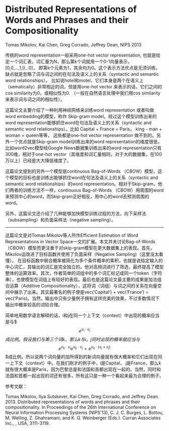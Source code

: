 # Distributed Representations of Words and Phrases and their Compositionality #
Tomas Mikolov, Kai Chen, Greg Corrado, Jeffrey Dean, NIPS 2013


传统的word representation一般采用one-hot vector representation, 也就是给定一个词汇表，词汇量为N，那么第k个词就用一个0-1向量表示，[0,0,...,1,0,..0]， 即第k个元素为1，其余均为0。这个表示方法优点是无须训练，缺点就是忽略了词与词之间的在句法及语义上的关系（syntactic and semantic word relationships）。 比如说hotel和motel，它们本身是两个在语义上（sematically）非常相近的词，但是用one-hot vector 来表示的话，它们之间的cos similarity为0，或相似性为0. （一般在自然语言处理中我们用cos similarity来表示词与词之间的相似性）。

这篇论文主要介绍了一种利用神经网络来训练word representation 或者叫做word embedding的模型，称作 Skip-gram model。经过这个模型训练出来的word representation能够抓住word在句法及语义上的关系（syntactic and semantic word relationships）。比如 Capital + France = Paris， king - man + woman = queen等等， 这些都是one-hot vector representation 做不到的。另外一个优点就是Skip-gram model训练出来的word representation的维度很低，比如word2vec模型经Google News数据集训练出来的word representation只有300维，相对于one-hot vector（其维度和词汇量相同，对于大的数据集，在100万以上）已经是大大降低维度了。

这篇论文提到的另外一个模型是continuous Bag-of-Words （CBOW）模型，这个模型的目标也是训练出能够抓住word在句法及语义上的关系（syntactic and semantic word relationships）的word representation。相对于Skip-gram，他们两者的训练方法不一样，continuous Bag-of-Words （CBOW）用周围的word来预测中心的word，而Skip-gram正好相反，用中心的word去预测周围的word。

另外，这篇论文还介绍了几种能够加快模型训练过程的方法，向下采样法（subsampling）和负面采样法（negative sampling）。


-----------

这篇论文是对Tomas Mikolov等人所作Efficient Estimation of Word Representations in Vector Space一文的扩展。本文并未讨论Bag-of-Words （CBOW）模型而更注重于对skip-gram模型在更大数据集上的表现。首先，Mikolov运改进了目标函数并使用了负面采样（Negative Sampling)（这里没太看懂）。 在目标函数中联合概率被简化为多个条件概率的乘积，也就是说给定输入的中心词汇，其输出的词汇是完全独立的。他对高频词进行了筛选，最终提高了模型整体的运算效率。其次，作者简单的词组中的多个词汇标记成同一个token（字符串），也使模型在词组上有较好的表现。最后也是这篇论文最主要的成果是加法组合运算（Additive Compositionality），这将词（词组）与词之间的关系在向量空间中展示了出来。其实最著名的例子便是vec(‘Capital’) + vec(‘France’) = vec(‘Paris)。当然，输出中只有少量例子拥有这样完美的效果，不过多数情况下输出中概率较高的词较合理。

简单地用数学语言解释的话，i和j在同一个上下文（context）中出现的概率应当是与$$$e^{v_i \cdot v_j}$$$成比例。假设我们与第三个词k，那么k与i，j同时出现的概率就应当与$$$e^{v_k \cdot v_i}e^{v_k \cdot v_j} = e^{v_k\cdot(v_j+v_j)}$$$成比例。所以说两个词向量的加所得到的新词向量就有很大概率和它们出现在同一上下文（context）中。在我们刚才的例子中，i是Capital， j是France，那么k就有很大概率是Paris，因为巴黎总是和法国和首都出现在一起的。当然，同时和法国和首都一起出现的词还有很多，所有这只是一种一个看起来最为合理的例子。

参考文献：

Tomas Mikolov, Ilya Sutskever, Kai Chen, Greg Corrado, and Jeffrey Dean. 2013. Distributed representations of words and phrases and their compositionality. In Proceedings of the 26th International Conference on Neural Information Processing Systems (NIPS'13), C. J. C. Burges, L. Bottou, M. Welling, Z. Ghahramani, and K. Q. Weinberger (Eds.). Curran Associates Inc., , USA, 3111-3119.


